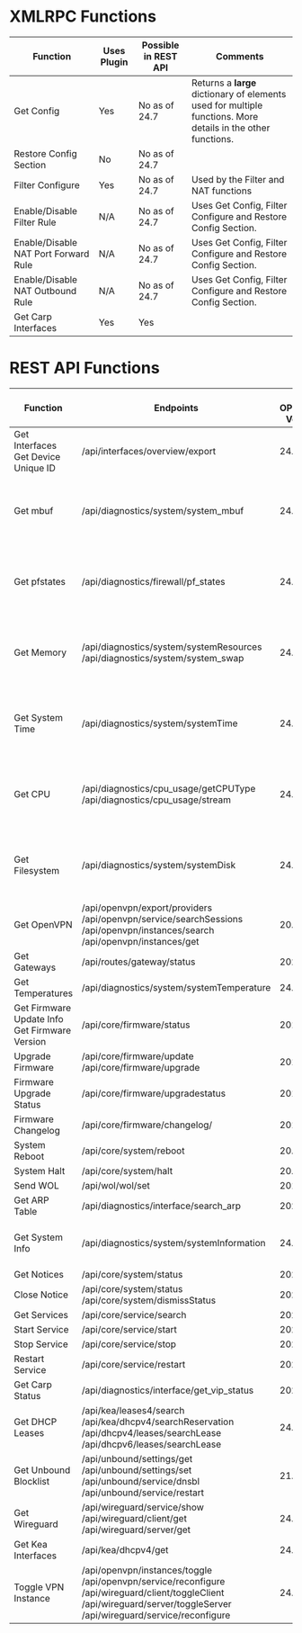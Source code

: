 # XMLRPC Functions

| Function | Uses Plugin | Possible in REST API | Comments |
| ----- | ----- | ----- | ----- |
| Get Config | Yes | No as of 24.7 | Returns a __large__ dictionary of elements used for multiple functions. More details in the other functions. |
| Restore Config Section | No | No as of 24.7 | |
| Filter Configure | Yes | No as of 24.7 | Used by the Filter and NAT functions |
| Enable/Disable Filter Rule | N/A | No as of 24.7 | Uses Get Config, Filter Configure and Restore Config Section. |
| Enable/Disable NAT Port Forward Rule | N/A | No as of 24.7 | Uses Get Config, Filter Configure and Restore Config Section. |
| Enable/Disable NAT Outbound Rule | N/A | No as of 24.7 | Uses Get Config, Filter Configure and Restore Config Section. |
| Get Carp Interfaces | Yes | Yes | |

# REST API Functions

| Function | Endpoints | Min OPNsense Version | Comments |
| ----- | ----- | ----- | ----- |
| Get Interfaces<br>Get Device Unique ID | /api/interfaces/overview/export | 24.1 | |
| Get mbuf | /api/diagnostics/system/system_mbuf | 24.7 | Part of Telemetry: Uses legacy function if <24.7 |
| Get pfstates | /api/diagnostics/firewall/pf_states | 24.7 | Part of Telemetry: Uses legacy function if <24.7 |
| Get Memory | /api/diagnostics/system/systemResources<br>/api/diagnostics/system/system_swap | 24.7 | Part of Telemetry: Uses legacy function if <24.7 |
| Get System Time | /api/diagnostics/system/systemTime | 24.7 | Part of Telemetry: Uses legacy function if <24.7 |
| Get CPU | /api/diagnostics/cpu_usage/getCPUType<br>/api/diagnostics/cpu_usage/stream | 24.7 | Part of Telemetry: Uses legacy function if <24.7 |
| Get Filesystem | /api/diagnostics/system/systemDisk | 24.7 | Part of Telemetry: Uses legacy function if <24.7 |
| Get OpenVPN | /api/openvpn/export/providers<br>/api/openvpn/service/searchSessions<br>/api/openvpn/instances/search<br>/api/openvpn/instances/get | 20.1 | |
| Get Gateways | /api/routes/gateway/status | 2021 | |
| Get Temperatures | /api/diagnostics/system/systemTemperature | 24.7 | Part of Telemetry |
| Get Firmware Update Info<br>Get Firmware Version | /api/core/firmware/status | 2018 | |
| Upgrade Firmware | /api/core/firmware/update<br>/api/core/firmware/upgrade | 2018 | |
| Firmware Upgrade Status | /api/core/firmware/upgradestatus | 2018 | |
| Firmware Changelog | /api/core/firmware/changelog/ | 2018 | |
| System Reboot | /api/core/system/reboot | 20.1 | |
| System Halt | /api/core/system/halt | 20.1 | |
| Send WOL | /api/wol/wol/set | 2018 | |
| Get ARP Table | /api/diagnostics/interface/search_arp | 2022 | |
| Get System Info | /api/diagnostics/system/systemInformation | 24.7 | Uses legacy function if <24.7 |
| Get Notices | /api/core/system/status | 2022 | |
| Close Notice | /api/core/system/status<br>/api/core/system/dismissStatus | 2022 | |
| Get Services | /api/core/service/search | 2023 | |
| Start Service | /api/core/service/start | 2023 | |
| Stop Service | /api/core/service/stop | 2023 | |
| Restart Service | /api/core/service/restart | 2023 | |
| Get Carp Status | /api/diagnostics/interface/get_vip_status | 2022 | |
| Get DHCP Leases | /api/kea/leases4/search<br>/api/kea/dhcpv4/searchReservation<br>/api/dhcpv4/leases/searchLease<br>/api/dhcpv6/leases/searchLease | 24.1 | |
| Get Unbound Blocklist | /api/unbound/settings/get<br>/api/unbound/settings/set<br>/api/unbound/service/dnsbl<br>/api/unbound/service/restart | 21.7 | |
| Get Wireguard | /api/wireguard/service/show<br>/api/wireguard/client/get<br>/api/wireguard/server/get | 24.1 | |
| Get Kea Interfaces | /api/kea/dhcpv4/get | 24.1 | |
| Toggle VPN Instance | /api/openvpn/instances/toggle<br>/api/openvpn/service/reconfigure<br>/api/wireguard/client/toggleClient<br>/api/wireguard/server/toggleServer<br>/api/wireguard/service/reconfigure | 24.1 | |
